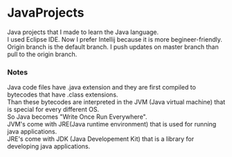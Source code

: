 # JavaProjects
Java projects that I made to learn the Java language.<br/>
I used Eclipse IDE. Now I prefer Intellij because it is more begineer-friendly.<br/>
Origin branch is the default branch. I push updates on master branch than pull to the origin branch.<br/>

### Notes
Java code files have .java extension and they are first compiled to bytecodes that have .class extensions. <br/>
Than these bytecodes are interpreted in the JVM (Java virtual machine) that is special for every different OS. <br/>
So Java becomes "Write Once Run Everywhere". <br/>
JVM's come with JRE(Java runtime environment) that is used for running java applications. <br/>
JRE's come with JDK (Java Developement Kit) that is a library for developing java applications. <br/>
